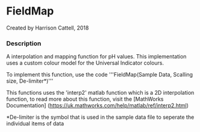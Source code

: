 # FieldMap

Created by Harrison Cattell, 2018

### Description

A interpolation and mapping function for pH values. This implementation uses a custom colour model for the Universal Indicator colours.

To implement this function, use the code '''FieldMap(Sample Data, Scalling size, De-limiter*)'''

This functions uses the 'interp2' matlab function which is a 2D interpolation function, to read more about this function, visit the [MathWorks Documentation] (https://uk.mathworks.com/help/matlab/ref/interp2.html)

*De-limiter is the symbol that is used in the sample data file to seperate the individual items of data
